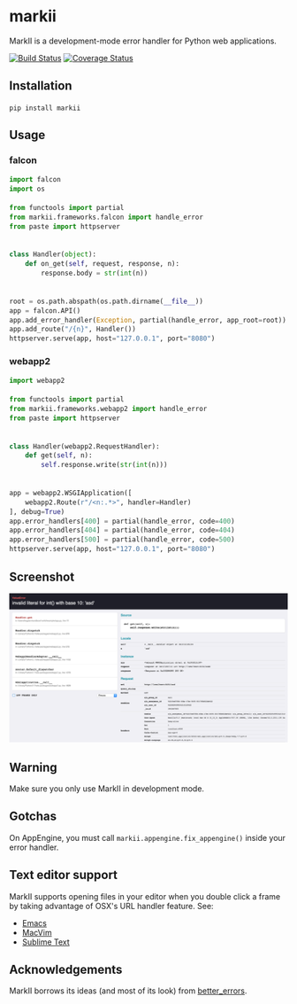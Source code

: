 # markii

MarkII is a development-mode error handler for Python web applications.

[![Build Status](https://travis-ci.org/Bogdanp/markii.svg?branch=master)](https://travis-ci.org/Bogdanp/markii)
[![Coverage Status](https://coveralls.io/repos/Bogdanp/markii/badge.svg?branch=master&service=github)](https://coveralls.io/github/Bogdanp/markii?branch=master)

## Installation

`pip install markii`

## Usage

### falcon

``` python
import falcon
import os

from functools import partial
from markii.frameworks.falcon import handle_error
from paste import httpserver


class Handler(object):
    def on_get(self, request, response, n):
        response.body = str(int(n))


root = os.path.abspath(os.path.dirname(__file__))
app = falcon.API()
app.add_error_handler(Exception, partial(handle_error, app_root=root))
app.add_route("/{n}", Handler())
httpserver.serve(app, host="127.0.0.1", port="8080")
```

### webapp2

```python
import webapp2

from functools import partial
from markii.frameworks.webapp2 import handle_error
from paste import httpserver


class Handler(webapp2.RequestHandler):
    def get(self, n):
        self.response.write(str(int(n)))


app = webapp2.WSGIApplication([
    webapp2.Route(r"/<n:.*>", handler=Handler)
], debug=True)
app.error_handlers[400] = partial(handle_error, code=400)
app.error_handlers[404] = partial(handle_error, code=404)
app.error_handlers[500] = partial(handle_error, code=500)
httpserver.serve(app, host="127.0.0.1", port="8080")
```

## Screenshot

![Screenshot](/example/screenshot.png)

## Warning

Make sure you only use MarkII in development mode.

## Gotchas

On AppEngine, you must call `markii.appengine.fix_appengine()` inside
your error handler.

## Text editor support

MarkII supports opening files in your editor when you double click a
frame by taking advantage of OSX's URL handler feature. See:

- [Emacs](https://github.com/typester/emacs-handler)
- [MacVim](https://code.google.com/p/macvim/issues/detail?id=105)
- [Sublime Text](https://github.com/typester/emacs-handler)


## Acknowledgements

MarkII borrows its ideas (and most of its look) from [better_errors](https://github.com/charliesome/better_errors).
